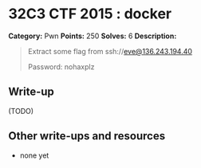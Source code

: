 # 32C3 CTF 2015 : docker

**Category:** Pwn
**Points:** 250
**Solves:** 6
**Description:**

> Extract some flag from ssh://eve@136.243.194.40
> 
> 
> Password: nohaxplz


## Write-up

(TODO)

## Other write-ups and resources

* none yet
